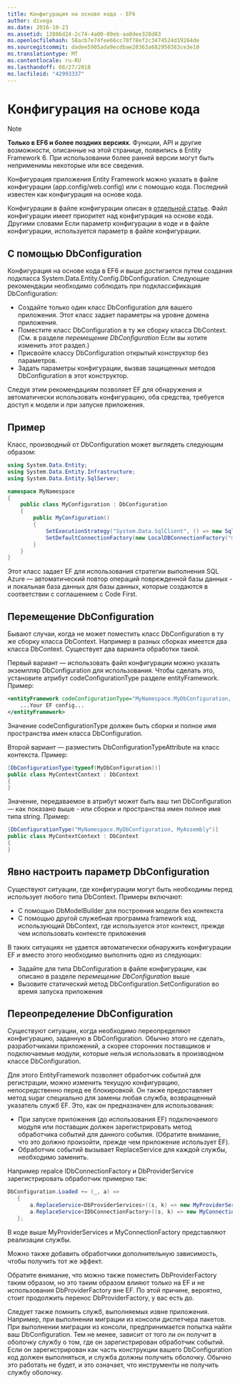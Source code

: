 ```yaml
---
title: Конфигурация на основе кода - EF6
author: divega
ms.date: 2016-10-23
ms.assetid: 13886d24-2c74-4a00-89eb-aa0dee328d83
ms.openlocfilehash: 58acb7e74fee66cc70f78ef2c3474524d19264de
ms.sourcegitcommit: dadee5905ada9ecdbae28363a682950383ce3e10
ms.translationtype: MT
ms.contentlocale: ru-RU
ms.lasthandoff: 08/27/2018
ms.locfileid: "42993337"
---
```

# <a name="code-based-configuration"></a>Конфигурация на основе кода
> [!NOTE]
> **Только в EF6 и более поздних версиях**. Функции, API и другие возможности, описанные на этой странице, появились в Entity Framework 6. При использовании более ранней версии могут быть неприменимы некоторые или все сведения.  

Конфигурация приложения Entity Framework можно указать в файле конфигурации (app.config/web.config) или с помощью кода. Последний известен как конфигурация на основе кода.  

Конфигурации в файле конфигурации описан в [отдельной статье](config-file.md). Файл конфигурации имеет приоритет над конфигурация на основе кода. Другими словами Если параметр конфигурации в коде и в файле конфигурации, используется параметр в файле конфигурации.  

## <a name="using-dbconfiguration"></a>С помощью DbConfiguration  

Конфигурация на основе кода в EF6 и выше достигается путем создания подкласса System.Data.Entity.Config.DbConfiguration. Следующие рекомендации необходимо соблюдать при подклассификация DbConfiguration:  

- Создайте только один класс DbConfiguration для вашего приложения. Этот класс задает параметры на уровне домена приложения.  
- Поместите класс DbConfiguration в ту же сборку класса DbContext. (См. в разделе *перемещение DbConfiguration* Если вы хотите изменить этот раздел.)  
- Присвойте классу DbConfiguration открытый конструктор без параметров.  
- Задать параметры конфигурации, вызвав защищенных методов DbConfiguration в этот конструктор.  

Следуя этим рекомендациям позволяет EF для обнаружения и автоматически использовать конфигурацию, оба средства, требуется доступ к модели и при запуске приложения.  

## <a name="example"></a>Пример  

Класс, производный от DbConfiguration может выглядеть следующим образом:  

``` csharp
using System.Data.Entity;
using System.Data.Entity.Infrastructure;
using System.Data.Entity.SqlServer;

namespace MyNamespace
{
    public class MyConfiguration : DbConfiguration
    {
        public MyConfiguration()
        {
            SetExecutionStrategy("System.Data.SqlClient", () => new SqlAzureExecutionStrategy());
            SetDefaultConnectionFactory(new LocalDBConnectionFactory("mssqllocaldb"));
        }
    }
}
```  

Этот класс задает EF для использования стратегии выполнения SQL Azure — автоматический повтор операций поврежденной базы данных - и локальная база данных для базы данных, которые создаются в соответствии с соглашением с Code First.  

## <a name="moving-dbconfiguration"></a>Перемещение DbConfiguration  

Бывают случаи, когда не может поместить класс DbConfiguration в ту же сборку класса DbContext. Например в разных сборках имеется два класса DbContext. Существует два варианта обработки такой.  

Первый вариант — использовать файл конфигурации можно указать экземпляр DbConfiguration для использования. Чтобы сделать это, установите атрибут codeConfigurationType разделе entityFramework. Пример:  

``` xml
<entityFramework codeConfigurationType="MyNamespace.MyDbConfiguration, MyAssembly">
    ...Your EF config...
</entityFramework>
```  

Значение codeConfigurationType должен быть сборки и полное имя пространства имен класса DbConfiguration.  

Второй вариант — разместить DbConfigurationTypeAttribute на класс контекста. Пример:  

``` csharp  
[DbConfigurationType(typeof(MyDbConfiguration))]
public class MyContextContext : DbContext
{
}
```  

Значение, передаваемое в атрибут может быть ваш тип DbConfiguration — как показано выше - или сборки и пространства имен полное имя типа string. Пример:  

``` csharp
[DbConfigurationType("MyNamespace.MyDbConfiguration, MyAssembly")]
public class MyContextContext : DbContext
{
}
```  

## <a name="setting-dbconfiguration-explicitly"></a>Явно настроить параметр DbConfiguration  

Существуют ситуации, где конфигурации могут быть необходимы перед использует любого типа DbContext. Примеры включают:  

- С помощью DbModelBuilder для построения модели без контекста  
- С помощью другой служебная программа framework код, использующий DbContext, где используется этот контекст, прежде чем использовать контексте приложения  

В таких ситуациях не удается автоматически обнаружить конфигурации EF и вместо этого необходимо выполнить одно из следующих:  

- Задайте для типа DbConfiguration в файле конфигурации, как описано в разделе *перемещение DbConfiguration* выше
- Вызовите статический метод DbConfiguration.SetConfiguration во время запуска приложения  

## <a name="overriding-dbconfiguration"></a>Переопределение DbConfiguration  

Существуют ситуации, когда необходимо переопределяют конфигурацию, заданную в DbConfiguration. Обычно этого не сделать, разработчиками приложений, а скорее сторонних поставщиков и подключаемые модули, которые нельзя использовать в производном классе DbConfiguration.  

Для этого EntityFramework позволяет обработчик событий для регистрации, можно изменить текущую конфигурацию, непосредственно перед ее блокировкой.  Он также предоставляет метод sugar специально для замены любая служба, возвращенный указатель служб EF. Это, как он предназначен для использования:  

- При запуске приложения (до использования EF) подключаемого модуля или поставщик должен зарегистрировать метод обработчика событий для данного события. (Обратите внимание, что это должно произойти, прежде чем приложение использует EF).  
- Обработчик событий вызывает ReplaceService для каждой службы, необходимо заменить.  

Например repalce IDbConnectionFactory и DbProviderService зарегистрировать обработчик примерно так:  

``` csharp
DbConfiguration.Loaded += (_, a) =>
   {
       a.ReplaceService<DbProviderServices>((s, k) => new MyProviderServices(s));
       a.ReplaceService<IDbConnectionFactory>((s, k) => new MyConnectionFactory(s));
   };
```  

В коде выше MyProviderServices и MyConnectionFactory представляют реализации службы.  

Можно также добавить обработчики дополнительную зависимость, чтобы получить тот же эффект.  

Обратите внимание, что можно также поместить DbProviderFactory таким образом, но это таким образом влияют только на EF и не использования DbProviderFactory вне EF. По этой причине, вероятно, стоит продолжить перенос DbProviderFactory, у вас есть до.  

Следует также помнить служб, выполняемых извне приложения. Например, при выполнении миграции из консоли диспетчера пакетов. При выполнении миграции из консоли, предпринимается попытка найти ваш DbConfiguration. Тем не менее, зависит от того ли он получит в оболочку службу о том, где он зарегистрирован обработчик событий. Если он зарегистрирован как часть конструкции вашего DbConfiguration код должен выполняться, и служба должны получить оболочку. Обычно это работать не будет, и это означает, что инструменты не получить службу оболочку.  
